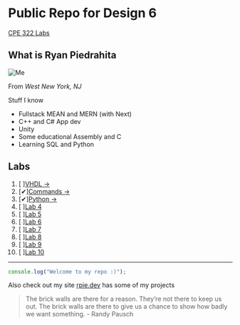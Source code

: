 # Public Repo for Design 6 

[CPE 322 Labs](https://github.com/kevinwlu/iot/tree/master)

## What is Ryan Piedrahita 
![Me](https://github.com/redassser/Design-6/assets/40395425/347465c0-6e18-4573-ae96-ad4dee21079a) 

From *West New York, NJ*

Stuff I know
- Fullstack MEAN and MERN (with Next)
- C++ and C# App dev
- Unity
- Some educational Assembly and C
- Learning SQL and Python


## Labs 
1.  [ ][VHDL ->](Labs/Lab1/)
2.  [✔][Commands ->](Labs/Lab2)
3.  [✔][Python ->](Labs/Lab3)
4.  [ ][Lab 4](Labs/Lab4)
5.  [ ][Lab 5](Labs/Lab5)
6.  [ ][Lab 6](Labs/Lab6)
7.  [ ][Lab 7](Labs/Lab7)
8.  [ ][Lab 8](Labs/Lab8)
9.  [ ][Lab 9](Labs/Lab9)
10. [ ][Lab 10](Labs/Lab10)

<hr>

```JavaScript
console.log("Welcome to my repo :)");
```
Also check out my site [rpie.dev](https://rpie.dev) has some of my projects

> The brick walls are there for a reason. They’re not there to keep us out. The brick walls are there to give us a chance to show how badly we want something.
> \- Randy Pausch
